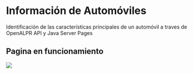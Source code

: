 # Información de Automóviles

Identificación de las características principales de un automóvil a traves de OpenALPR API y Java Server Pages

## Pagina en funcionamiento

<img src="https://i.ibb.co/fSw3mC1/App-Automovil.png">

